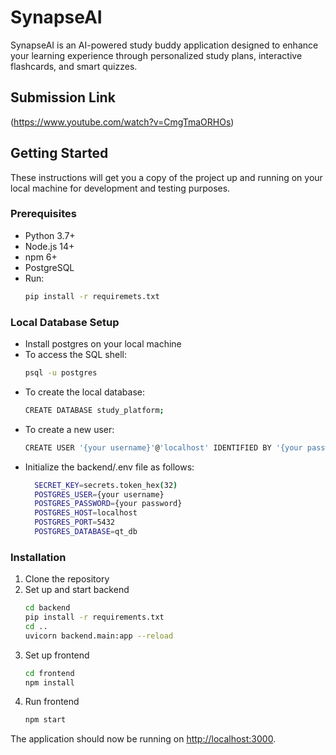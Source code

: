 # SynapseAI

SynapseAI is an AI-powered study buddy application designed to enhance your learning experience through personalized study plans, interactive flashcards, and smart quizzes.

## Submission Link
(https://www.youtube.com/watch?v=CmgTmaORHOs)

## Getting Started

These instructions will get you a copy of the project up and running on your local machine for development and testing purposes.

### Prerequisites

- Python 3.7+
- Node.js 14+
- npm 6+
- PostgreSQL
- Run:
  ```bash
  pip install -r requiremets.txt
  ```

### Local Database Setup

- Install postgres on your local machine
- To access the SQL shell:
  ```bash
  psql -u postgres
  ```
- To create the local database:
  ```bash
  CREATE DATABASE study_platform;
  ```
- To create a new user:
  ```bash
  CREATE USER '{your username}'@'localhost' IDENTIFIED BY '{your password}';
  ```
- Initialize the backend/.env file as follows:
  ```bash
    SECRET_KEY=secrets.token_hex(32)
    POSTGRES_USER={your username}
    POSTGRES_PASSWORD={your password}
    POSTGRES_HOST=localhost
    POSTGRES_PORT=5432
    POSTGRES_DATABASE=qt_db
  ```


### Installation

1. Clone the repository
2. Set up and start backend
    ```bash 
    cd backend
    pip install -r requirements.txt
    cd ..
    uvicorn backend.main:app --reload
    ```
3. Set up frontend
    ```bash 
    cd frontend
    npm install
    ```
5. Run frontend
    ```bash 
    npm start
    ```
The application should now be running on [http://localhost:3000](http://localhost:3000).
